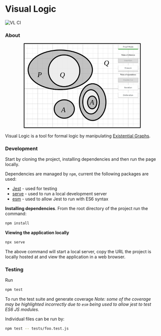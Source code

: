 # Visual Logic

![VL CI](https://github.com/shailpatels/VisualLogic-Web/workflows/VL%20CI/badge.svg)

### About

<p align="center">
	<img width="75%" src="doc/readme_img_1.png" style="border: 2px solid black" />
</p>

Visual Logic is a tool for formal logic by manipulating [Existential Graphs](https://en.wikipedia.org/wiki/Existential_graph).

### Development

Start by cloning the project, installing dependencies and then run the 
page locally.

Dependencies are managed by `npm`, current the following packages are used:

- [Jest](https://jestjs.io/) - used for testing
- [serve](https://www.npmjs.com/package/serve) - used to run a local development server
- [esm](https://www.npmjs.com/package/esm) - used to allow Jest to run with ES6 syntax

**Installing dependencies**. From the root directory of the project run the command:

```bash
npm install
```

**Viewing the application locally**

```bash
npx serve
```

The above command will start a local server, copy the URL the project is locally hosted at and view the application in a web browser.

### Testing

Run 
```bash
npm test
```

To run the test suite and generate coverage
*Note: some of the coverage may 
be highlighted incorrectly due to `esm` being used to allow jest to test ES6 JS modules.*

Individual files can be run by:

```bash
npm test -- tests/foo.test.js
```
